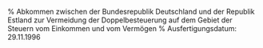 % Abkommen zwischen der Bundesrepublik Deutschland und der Republik Estland zur Vermeidung der Doppelbesteuerung auf dem Gebiet der Steuern vom Einkommen und vom Vermögen
% Ausfertigungsdatum: 29.11.1996
 